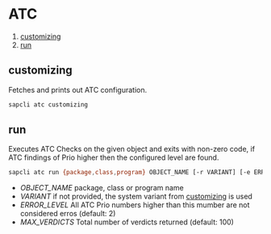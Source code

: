 # ATC

1. [customizing](#customizing)
1. [run](#run)

## customizing

Fetches and prints out ATC configuration.

```bash
sapcli atc customizing
```

## run

Executes ATC Checks on the given object and exits with non-zero code,
if ATC findings of Prio higher then the configured level are found.

```bash
sapcli atc run {package,class,program} OBJECT_NAME [-r VARIANT] [-e ERROR_LEVEL] [-m MAX_VERDICITS]
```

* _OBJECT\_NAME_ package, class or program name
* _VARIANT_ if not provided, the system variant from [customizing](#customizing) is used
* _ERROR\_LEVEL_ All ATC Prio numbers higher than this mumber are not considered erros (default: 2)
* _MAX\_VERDICTS_ Total number of verdicts returned (default: 100)


